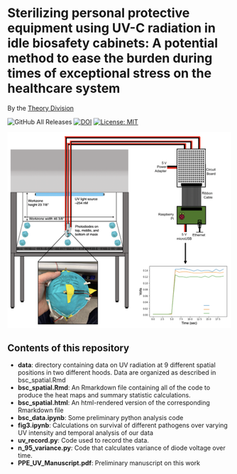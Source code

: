 # Sterilizing personal protective equipment using UV-C radiation in idle biosafety cabinets: A potential method to ease the burden during times of exceptional stress on the healthcare system

By the [Theory Division](https://www.lerner.ccf.org/thor/scott/lab/)

![GitHub All Releases](https://img.shields.io/github/downloads/TheoryDivision/covid19_biosafety_cabinet/total) [![DOI](https://zenodo.org/badge/249324287.svg)](https://zenodo.org/badge/latestdoi/249324287) [![License: MIT](https://img.shields.io/badge/License-MIT-yellow.svg)](https://opensource.org/licenses/MIT)


![Schematic of our methods](figs/methods.png)

## Contents of this repository

- **data**: directory containing data on UV radiation at 9 different spatial positions in two different hoods. Data are organized as described in bsc_spatial.Rmd
- **bsc_spatial.Rmd**: An Rmarkdown file containing all of the code to produce the heat maps and summary statistic calculations.
- **bsc_spatial.html**: An html-rendered version of the corresponding Rmarkdown file
- **bsc_data.ipynb**: Some preliminary python analysis code
- **fig3.ipynb**: Calculations on survival of different pathogens over varying UV intensity and temporal analysis of our data
- **uv_record.py**: Code used to record the data.
- **n_95_variance.py**: Code that calculates variance of diode voltage over time.
- **PPE_UV_Manuscript.pdf**: Preliminary manuscript on this work
